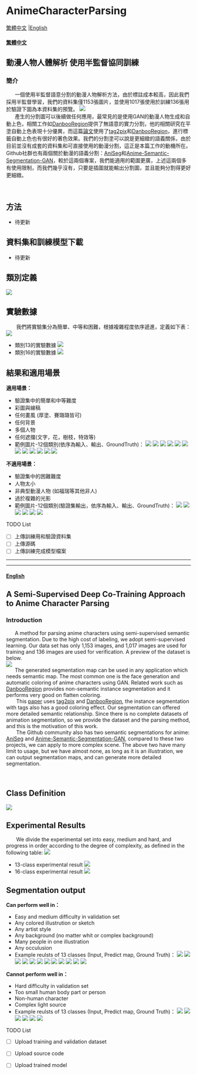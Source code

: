 # AnimeCharacterParsing

[繁體中文](#繁體中文) |[English](#English)


#### [繁體中文](#繁體中文)

## 動漫人物人體解析 使用半監督協同訓練  


### 簡介
&nbsp; &nbsp; &nbsp;&nbsp;一個使用半監督語意分割的動漫人物解析方法，由於標註成本較高，因此我們採用半監督學習，我們的資料集僅1153張圖片，並使用1017張使用於訓練136張用於驗證下圖為本資料集的預覽。
![](https://i.imgur.com/o8V06jK.png)  
&nbsp; &nbsp; &nbsp;&nbsp;產生的分割圖可以後續做任何應用，最常見的是使用GAN的動漫人物生成和自動上色，相關工作如[DanbooRegion](https://github.com/lllyasviel/DanbooRegion)提供了無語意的實力分割，他的相關研究在平塗自動上色表現十分優異，而這篇[論文](https://www.sysu-imsl.com/files/PG2021/line_art_colorization_pg2021_main.pdf)使用了[tag2pix](https://github.com/blandocs/Tag2Pix)和[DanbooRegion](https://github.com/lllyasviel/DanbooRegion)，進行標籤自動上色也有很好的著色效果。我們的分割塗可以說是更細緻的語義關係，由於目前並沒有成套的資料集和可直接使用的動漫分割，這正是本篇工作的動機所在。Github社群也有兩個關於動漫的語義分割：[AniSeg](https://github.com/jerryli27/AniSeg)和[Anime-Semantic-Segmentation-GAN](https://github.com/pit-ray/Anime-Semantic-Segmentation-GAN)，較於這兩個專案，我們能適用的範圍更廣，上述這兩個多有使用限制，而我們幾乎沒有，只要是插圖就能輸出分割圖，並且能夠分割得更好更細緻。
  
&nbsp; &nbsp; &nbsp;&nbsp;

## 方法

- 待更新

## 資料集和訓練模型下載
- 待更新

## 類別定義  
 ![](https://i.imgur.com/XQCPWCs.png)


## 實驗數據
&nbsp; &nbsp; &nbsp;&nbsp; 我們將實驗集分為簡單、中等和困難，根據複雜程度依序遞進，定義如下表：
![](https://i.imgur.com/4dHkzNE.png)
- 類別13的實驗數據
     ![](https://i.imgur.com/PCAjdYY.png)
- 類別16的實驗數據
     ![](https://i.imgur.com/7cdKW2S.png)

## 結果和適用場景
**適用場景：**
- 驗證集中的簡單和中等難度
- 彩圖與線稿
- 任何畫風 (厚塗、賽璐璐皆可)
- 任何背景  
- 多個人物  
- 任何遮擋(文字，花，樹枝，特效等)  
- 範例圖片-12個類別(依序為輸入、輸出、GroundTruth)：
![](https://i.imgur.com/PEnYlG3.png)
![](https://i.imgur.com/s4USR73.png)
![](https://i.imgur.com/Mq5LAUc.png)
![](https://i.imgur.com/T2jxWuP.png)
![](https://i.imgur.com/PfMmq3Z.png)
![](https://i.imgur.com/DbTuj8K.png)
![](https://i.imgur.com/WKK75cJ.png)
![](https://i.imgur.com/P7BFCTW.png)
![](https://i.imgur.com/VFUhHlV.png)
![](https://i.imgur.com/V6cAHSj.png)
![](https://i.imgur.com/DlWLP8I.png)
![](https://i.imgur.com/jP3c6gT.png)  
  
**不適用場景：**  
- 驗證集中的困難難度
- 人物太小
- 非典型動漫人物 (如福瑞等其他非人)
- 過於複雜的光影
- 範例圖片-12個類別(驗證集輸出，依序為輸入、輸出、GroundTruth)：
![](https://i.imgur.com/ce8hz41.png)
![](https://i.imgur.com/K6uJmqQ.png)
![](https://i.imgur.com/MnOineG.jpg)
![](https://i.imgur.com/MLIyVm8.png)
![](https://i.imgur.com/XPuVD6F.jpg)
![](https://i.imgur.com/zSE4vny.png)  

 
TODO List
- [ ] 上傳訓練用和驗證資料集
- [ ] 上傳源碼
- [ ] 上傳訓練完成模型檔案
--------------------------------------
--------------------------------------
#### [English](#English)

## A Semi-Supervised Deep Co-Training Approach to Anime Character Parsing  


### Introduction
&nbsp; &nbsp; &nbsp;&nbsp;A method for parsing anime characters using semi-supervised semantic segmentation. Due to the high cost of labeling, we adopt semi-supervised learning. Our data set has only 1,153 images, and 1,017 images are used for training and 136 images are used for verification. A preview of the dataset is below.  
![](https://i.imgur.com/o8V06jK.png)  
&nbsp; &nbsp; &nbsp;&nbsp;The generated segmentation map can be used in any  application which needs semantic map. The most common one is the face generation and automatic coloring of anime characters using GAN. Related work such as [DanbooRegion](https://github.com/lllyasviel/DanbooRegion) provides non-semantic instance segmentation and it performs very good on flatten coloring.  
&nbsp; &nbsp; &nbsp;&nbsp; This [paper](https://www.sysu-imsl.com/files/PG2021/line_art_colorization_pg2021_main.pdf) uses [tag2pix](https://github.com/blandocs/Tag2Pix) and 
[DanbooRegion](https://github.com/lllyasviel/DanbooRegion), the instance segmentation with tags also has a good coloring effect. Our segmentation can offered more detailed semantic relationship. Since there is no complete datasets of animation segmentation, so we provide the dataset and the parsing method, and this is the motivation of this work.   
&nbsp; &nbsp; &nbsp;&nbsp; The Github community also has two semantic segmentations for anime: [AniSeg](https://github.com/jerryli27/AniSeg) and [Anime-Semantic-Segmentation-GAN](https://github.com/pit-ray/Anime-Semantic-Segmentation-GAN), compared to these two projects, we can apply to more complex scene. The above two have many limit to usage, but we have almost none, as long as it is an illustration, we can output segmentation maps, and can generate more detailed segmentation.
  
&nbsp; &nbsp; &nbsp;&nbsp;



## Class Definition  
 ![](https://i.imgur.com/XQCPWCs.png)


## Experimental Results
&nbsp; &nbsp; &nbsp;&nbsp; We divide the experimental set into easy, medium and hard, and progress in order according to the degree of complexity, as defined in the following table:
![](https://i.imgur.com/4dHkzNE.png)
- 13-class experimental result
     ![](https://i.imgur.com/PCAjdYY.png)
- 16-class experimental result
     ![](https://i.imgur.com/7cdKW2S.png)

## Segmentation output
**Can perform well in：**
- Easy and medium difficulty in validation set
- Any colored illustrution or sketch
- Any artist style
- Any background (no matter whit or complex background)  
- Many people in one illustration 
- Any occulusion  
- Example reulsts of 13 classes (Input, Predict map, Ground Truth)：
![](https://i.imgur.com/PEnYlG3.png)
![](https://i.imgur.com/s4USR73.png)
![](https://i.imgur.com/Mq5LAUc.png)
![](https://i.imgur.com/T2jxWuP.png)
![](https://i.imgur.com/PfMmq3Z.png)
![](https://i.imgur.com/DbTuj8K.png)
![](https://i.imgur.com/WKK75cJ.png)
![](https://i.imgur.com/P7BFCTW.png)
![](https://i.imgur.com/VFUhHlV.png)
![](https://i.imgur.com/V6cAHSj.png)
![](https://i.imgur.com/DlWLP8I.png)
![](https://i.imgur.com/jP3c6gT.png)  
  
**Cannot perform well in：**  
- Hard difficulty in validation set
- Too small human body part or person
- Non-human character
- Complex light source
- Example reulsts of 13 classes (Input, Predict map, Ground Truth)：
![](https://i.imgur.com/ce8hz41.png)
![](https://i.imgur.com/K6uJmqQ.png)
![](https://i.imgur.com/MnOineG.jpg)
![](https://i.imgur.com/MLIyVm8.png)
![](https://i.imgur.com/XPuVD6F.jpg)
![](https://i.imgur.com/zSE4vny.png)  

 
TODO List
- [ ] Upload training and validation dataset
- [ ] Upload source code
- [ ] Upload trained model


